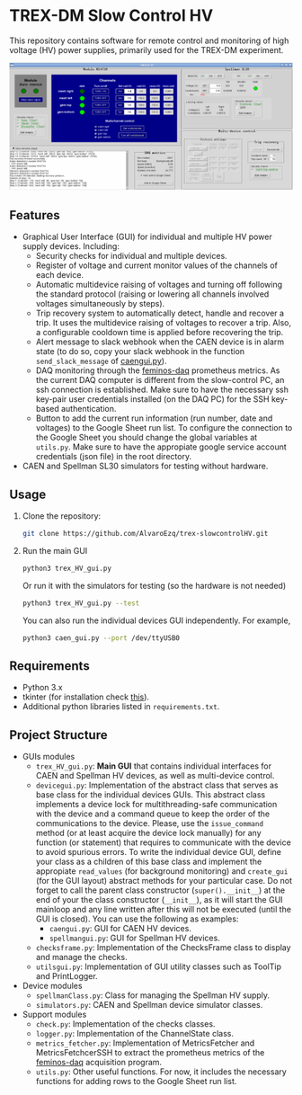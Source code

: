 # TREX-DM Slow Control HV

This repository contains software for remote control and monitoring of high voltage (HV) power supplies, primarily used for the TREX-DM experiment.

![CAEN HV power supply GUI.](docs/maingui.png)

## Features
- Graphical User Interface (GUI) for individual and multiple HV power supply devices. Including:
   - Security checks for individual and multiple devices.
   - Register of voltage and current monitor values of the channels of each device.
   - Automatic multidevice raising of voltages and turning off following the standard protocol (raising or lowering all channels involved voltages simultaneously by steps).
   - Trip recovery system to automatically detect, handle and recover a trip. It uses the multidevice raising of voltages to recover a trip. Also, a configurable cooldown time is applied before recovering the trip.
   - Alert message to slack webhook when the CAEN device is in alarm state (to do so, copy your slack webhook in the function `send_slack_message` of [caengui.py](caengui.py)).
   - DAQ monitoring through the [feminos-daq](https://github.com/rest-for-physics/feminos-daq) prometheus metrics. As the current DAQ computer is different from the slow-control PC, an ssh connection is established. Make sure to have the necessary ssh key-pair user credentials installed (on the DAQ PC) for the SSH key-based authentication.
   - Button to add the current run information (run number, date and voltages) to the Google Sheet run list. To configure the connection to the Google Sheet you should change the global variables at `utils.py`. Make sure to have the appropiate google service account credentials (json file) in the root directory.
- CAEN and Spellman SL30 simulators for testing without hardware.

## Usage

1. Clone the repository:
   ```bash
   git clone https://github.com/AlvaroEzq/trex-slowcontrolHV.git
   ```
2. Run the main GUI
   ```bash
   python3 trex_HV_gui.py
   ```
   Or run it with the simulators for testing (so the hardware is not needed)
   ```bash
   python3 trex_HV_gui.py --test
   ```
   You can also run the individual devices GUI independently. For example,
   ```bash
   python3 caen_gui.py --port /dev/ttyUSB0
   ```

## Requirements

- Python 3.x
- tkinter (for installation check [this](https://stackoverflow.com/a/74607246)).
- Additional python libraries listed in `requirements.txt`.

## Project Structure

- GUIs modules
   - `trex_HV_gui.py`: **Main GUI** that contains individual interfaces for CAEN and Spellman HV devices, as well as multi-device control.
   - `devicegui.py`: Implementation of the abstract class that serves as base class for the individual devices GUIs. This abstract class implements a device lock for multithreading-safe communication with the device and a command queue to keep the order of the communications to the device. Please, use the `issue_command` method (or at least acquire the device lock manually) for any function (or statement) that requires to communicate with the device to avoid spurious errors. To write the individual device GUI, define your class as a children of this base class and implement the appropiate `read_values` (for background monitoring) and `create_gui` (for the GUI layout) abstract methods for your particular case. Do not forget to call the parent class constructor (`super().__init__`) at the end of your the class constructor (`__init__`), as it will start the GUI mainloop and any line written after this will not be executed (until the GUI is closed). You can use the following as examples:
      - `caengui.py`: GUI for CAEN HV devices.
      - `spellmangui.py`: GUI for Spellman HV devices.
   - `checksframe.py`: Implementation of the ChecksFrame class to display and manage the checks.
   - `utilsgui.py`: Implementation of GUI utility classes such as ToolTip and PrintLogger.
- Device modules
   - `spellmanClass.py`: Class for managing the Spellman HV supply.
   - `simulators.py`: CAEN and Spellman device simulator classes.
- Support modules
   - `check.py`: Implementation of the checks classes.
   - `logger.py`: Implementation of the ChannelState class.
   - `metrics_fetcher.py`: Implementation of MetricsFetcher and MetricsFetchcerSSH to extract the prometheus metrics of the [feminos-daq](https://github.com/rest-for-physics/feminos-daq) acquisition program.
   - `utils.py`: Other useful functions. For now, it includes the necessary functions for adding rows to the Google Sheet run list.
